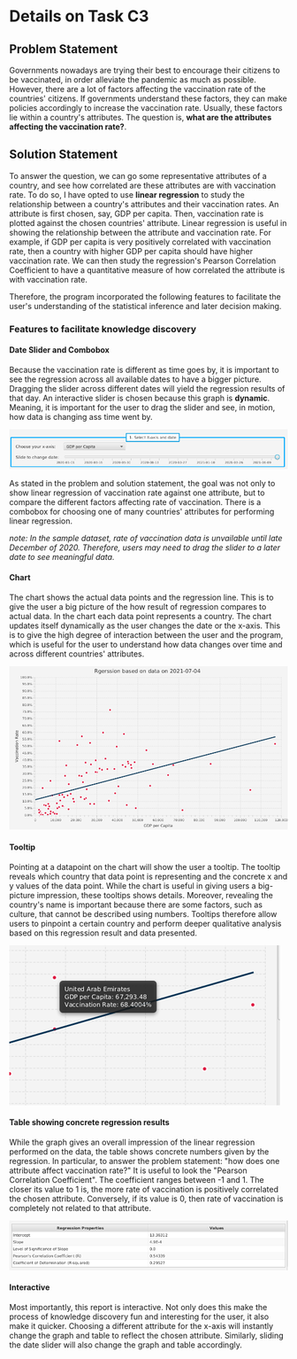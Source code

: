 # Details on Task C3

## Problem Statement

Governments nowadays are trying their best to encourage their citizens to be vaccinated, in order alleviate the pandemic as much as possible. However, there are a lot of factors affecting the vaccination rate of the countries' citizens. If governments understand these factors, they can make policies accordingly to increase the vaccination rate. Usually, these factors lie within a country's attributes. The question is, **what are the attributes affecting the vaccination rate?**.

## Solution Statement

To answer the question, we can go some representative attributes of a country, and see how correlated are these attributes are with vaccination rate. To do so, I have opted to use **linear regression** to study the relationship between a country's attributes and their vaccination rates. An attribute is first chosen, say, GDP per capita. Then, vaccination rate is plotted against the chosen countries' attribute. Linear regression is useful in showing the relationship between the attribute and vaccination rate. For example, if GDP per capita is very positively correlated with vaccination rate, then a country with higher GDP per capita should have higher vaccination rate. We can then study the regression's Pearson Correlation Coefficient to have a quantitative measure of how correlated the attribute is with vaccination rate.

Therefore, the program incorporated the following features to facilitate the user's understanding of the statistical inference and later decision making.

### Features to facilitate knowledge discovery

#### Date Slider and Combobox

Because the vaccination rate is different as time goes by, it is important to see the regression across all available dates to have a bigger picture. Dragging the slider across different dates will yield the regression results of that day. An interactive slider is chosen because this graph is **dynamic**. Meaning, it is important for the user to drag the slider and see, in motion, how data is changing ass time went by.

![image of date slider](./img/task-c3-slider-and-cbx.png)

As stated in the problem and solution statement, the goal was not only to show linear regression of vaccination rate against one attribute, but to compare the different factors affecting rate of vaccination. There is a combobox for choosing one of many countries' attributes for performing linear regression.

*note: In the sample dataset, rate of vaccination data is unvailable until late December of 2020. Therefore, users may need to drag the slider to a later date to see meaningful data.*


#### Chart

The chart shows the actual data points and the regression line. This is to give the user a big picture of the how result of regression compares to actual data. In the chart each data point represents a country. The chart updates itself dynamically as the user changes the date or the x-axis. This is to give the high degree of interaction between the user and the program, which is useful for the user to understand how data changes over time and across different countries' attributes.

![image of chart](./img/task-c3-chart.png)

#### Tooltip

Pointing at a datapoint on the chart will show the user a tooltip. The tooltip reveals which country that data point is representing and the concrete x and y values of the data point. While the chart is useful in giving users a big-picture impression, these tooltips shows details. Moreover, revealing the country's name is important because there are some factors, such as culture, that cannot be described using numbers. Tooltips therefore allow users to pinpoint a certain country and perform deeper qualitative analysis based on this regression result and data presented. 

![image of tooltip](./img/task-c3-tooltip.png)

#### Table showing concrete regression results

While the graph gives an overall impression of the linear regression performed on the data, the table shows concrete numbers given by the regression. In particular, to answer the problem statement: "how does one attribute affect vaccination rate?" It is useful to look the "Pearson Correlation Coefficient". The coefficient ranges between -1 and 1. The closer its value to 1 is, the more rate of vaccination is positively correlated the chosen attribute. Conversely, if its value is 0, then rate of vaccination is completely not related to that attribute.

![image of table](./img/task-c3-table.png)

#### Interactive 

Most importantly, this report is interactive. Not only does this make the process of knowledge discovery fun and interesting for the user, it also make it quicker. Choosing a different attribute for the x-axis will instantly change the graph and table to reflect the chosen attribute. Similarly, sliding the date slider will also change the graph and table accordingly.


